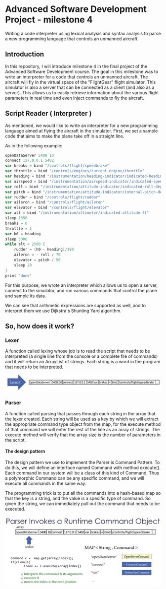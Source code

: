 # Advanced Software Development Project - milestone 4

Writing a code interpreter using lexical analysis and syntax analysis to parse a new programming language that controls an unmanned aircraft.

## Introduction
In this repository, I will introduce milestone 4 in the final project of the Advanced Software Development course.
The goal in this milestone was to write an interpreter for a code that controls an unmanned aircraft.
The aircraft will fly in the virtual space of the "FlightGear" flight simulator.
This simulator is also a server that can be connected as a client (and also as a server).
This allows us to easily retrieve information about the various flight parameters in real time and even inject commands to fly the aircraft.


## Script Reader ( Interpreter )
As mentioned, we would like to write an interpreter for a new programming language aimed at flying the aircraft in the simulator.
First, we set a sample code that aims to make the plane take off in a straight line.

As in the following example:

```scala
openDataServer 5400 10
connect 127.0.0.1 5402
var breaks = bind "/controls/flight/speedbrake"
var throttle = bind "/controls/engines/current-engine/throttle"
var heading = bind "/instrumentation/heading-indicator/indicated-heading-deg"
var airspeed = bind "/instrumentation/airspeed-indicator/indicated-speed-kt"
var roll = bind "/instrumentation/attitude-indicator/indicated-roll-deg"
var pitch = bind "/instrumentation/attitude-indicator/internal-pitch-deg"
var rudder = bind "/controls/flight/rudder"
var aileron = bind "/controls/flight/aileron"
var elevator = bind "/controls/flight/elevator"
var alt = bind "/instrumentation/altimeter/indicated-altitude-ft"
sleep 1350
breaks = 0
throttle = 1
var h0 = heading
sleep 5000
while alt < 2500 {
	rudder = (h0 - heading)/180
	aileron = - roll / 70
	elevator = pitch / 50
	sleep 20
}
print "done"
```
For this purpose, we wrote an interpreter which allows us to open a server, connect to the simulator, and run various commands that control the plane and sample its data.

We can see that arithmetic expressions are supported as well, and to interpret them we use Dijkstra's Shunting Yard algorithm.


## So, how does it work?

### Lexer

A function called lexing whose job is to read the script that needs to be interpreted (a single line from the console or a complete file of commands) and it will return an ArrayList of strings. 
Each string is a word in the program that needs to be interpreted.

<p align="center"><img src="/readme_images/Lexer.jpg" width="650"></p>

### Parser

A function called parsing that passes through each string in the array that the lexer created.
Each string will be used as a key by which we will extract the appropriate command type object from the map,
for the execute method of that command we will enter the rest of the line as an array of strings.
The execute method will verify that the array size is the number of parameters in the script.

#### The design pattern

The design pattern we use to implement the Parser is Command Pattern.
To do this, we will define an interface named Command with method execute().
Each command in our system will be a class of this kind of Command.
Thus a polymorphic Command can be any specific command, and we will execute all commands in the same way.

The programming trick is to put all the commands into a hash-based map so that the key is a string, 
and the value is a specific type of command.
So given the string, we can immediately pull out the command that needs to be executed.

<p align="center">
  <img src="/readme_images/Parser.jpg" width="650">
</p>
